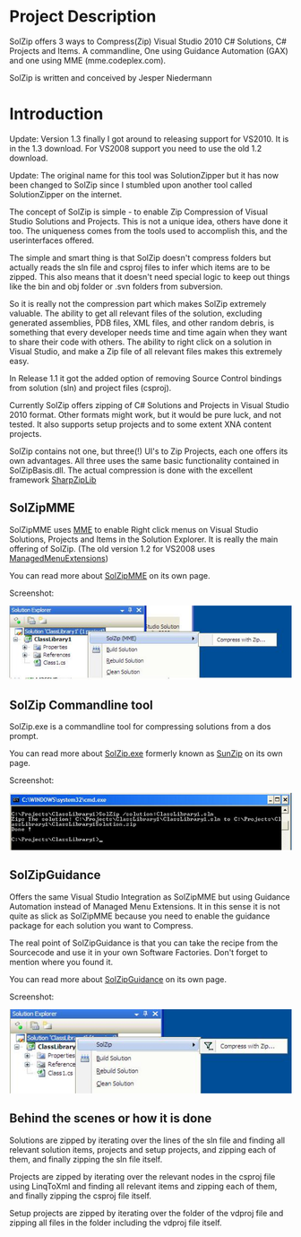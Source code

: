 # Project Description

SolZip offers 3 ways to Compress(Zip) Visual Studio 2010 C# Solutions, C# Projects and Items. A commandline, One using Guidance Automation (GAX) and one using MME (mme.codeplex.com).

SolZip is written and conceived by Jesper Niedermann

# Introduction

Update: Version 1.3 finally I got around to releasing support for VS2010. It is in the 1.3 download. For VS2008 support you need to use the old 1.2 download.

Update: The original name for this tool was SolutionZipper but it has now been changed to SolZip since I stumbled upon another tool called SolutionZipper on the internet.

The concept of SolZip is simple - to enable Zip Compression of Visual Studio Solutions and Projects. This is not a unique idea, others have done it too. The uniqueness comes from the tools used to accomplish this, and the userinterfaces offered.

The simple and smart thing is that SolZip doesn't compress folders but actually reads the sln file and csproj files to infer which items are to be zipped. This also means that it doesn't need special logic to keep out things like the bin and obj folder or .svn folders from subversion.

So it is really not the compression part which makes SolZip extremely valuable. The ability to get all relevant files of the solution, excluding generated assemblies, PDB files, XML files, and other random debris, is something that every developer needs time and time again when they want to share their code with others. The ability to right click on a solution in Visual Studio, and make a Zip file of all relevant files makes this extremely easy.

In Release 1.1 it got the added option of removing Source Control bindings from solution (sln) and project files (csproj).

Currently SolZip offers zipping of C# Solutions and Projects in Visual Studio 2010 format. Other formats might work, but it would be pure luck, and not tested. It also supports setup projects and to some extent XNA content projects.

SolZip contains not one, but three(!) UI's to Zip Projects, each one offers its own advantages. All three uses the same basic functionality contained in SolZipBasis.dll. The actual compression is done with the excellent framework [SharpZipLib](http://www.icsharpcode.net/OpenSource/SharpZipLib/)

## SolZipMME

SolZipMME uses [MME](http://mme.codeplex.com) to enable Right click menus on Visual Studio Solutions, Projects and Items in the Solution Explorer. It is really the main offering of SolZip.
(The old version 1.2 for VS2008 uses [ManagedMenuExtensions](http://managedmenuextension.codeplex.com))

You can read more about [SolZipMME](SolZipMME) on its own page.

Screenshot:

![](Home_SolZipMME1.jpg)

## SolZip Commandline tool

SolZip.exe is a commandline tool for compressing solutions from a dos prompt. 

You can read more about [SolZip.exe](SolZip.exe) formerly known as [SunZip](SunZip) on its own page. 

Screenshot:

![](Home_Dosprompt.jpg)

## SolZipGuidance

Offers the same Visual Studio Integration as SolZipMME but using Guidance Automation instead of Managed Menu Extensions. It in this sense it is not quite as slick as SolZipMME because you need to enable the guidance package for each solution you want to Compress.

The real point of SolZipGuidance is that you can take the recipe from the Sourcecode and use it in your own Software Factories. Don't forget to mention where you found it.

You can read more about [SolZipGuidance](SolZipGuidance) on its own page.

Screenshot:

![](Home_SolZipGAX1.jpg)

## Behind the scenes or how it is done

Solutions are zipped by iterating over the lines of the sln file and finding all relevant solution items, projects and setup projects, and zipping each of them, and finally zipping the sln file itself.

Projects are zipped by iterating over the relevant nodes in the csproj file using LinqToXml and finding all relevant items and zipping each of them, and finally zipping the csproj file itself.

Setup projects are zipped by iterating over the folder of the vdproj file and zipping all files in the folder including the vdproj file itself.
